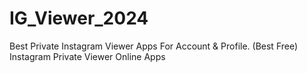 # IG_Viewer_2024
Best Private Instagram Viewer Apps For Account &amp; Profile. (Best Free) Instagram Private Viewer Online Apps
